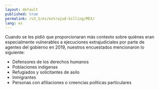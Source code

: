 ```yaml
---
layout: default
published: true
permalink: /v3_1/es/extrajud-killing/MEX/
lang: es
---
```


Cuando se les pidió que proporcionaran más contexto sobre quiénes eran especialmente vulnerables a ejecuciones extrajudiciales por parte de agentes del gobierno en 2019, nuestros encuestados mencionaron lo siguiente:

-	Defensores de los derechos humanos
-	Poblaciones indígenas
-	Refugiados y solicitantes de asilo
-	Inmigrantes
-	Personas con afiliaciones o creencias políticas particulares
